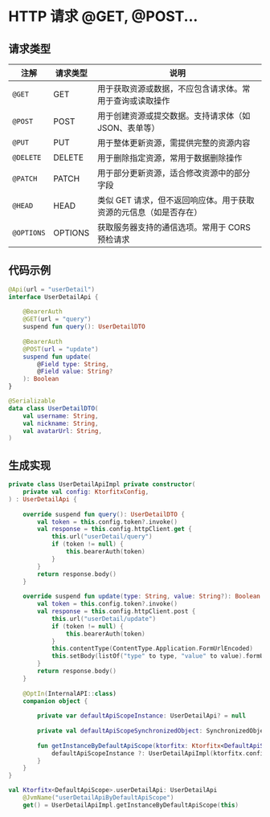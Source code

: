 # HTTP 请求 @GET, @POST...

## 请求类型

| 注解         | 请求类型    | 说明                                  |
|------------|---------|-------------------------------------|
| `@GET`     | GET     | 用于获取资源或数据，不应包含请求体。常用于查询或读取操作        |
| `@POST`    | POST    | 用于创建资源或提交数据。支持请求体（如 JSON、表单等）       |
| `@PUT`     | PUT     | 用于整体更新资源，需提供完整的资源内容                 |
| `@DELETE`  | DELETE  | 用于删除指定资源，常用于数据删除操作                  |
| `@PATCH`   | PATCH   | 用于部分更新资源，适合修改资源中的部分字段               |
| `@HEAD`    | HEAD    | 类似 GET 请求，但不返回响应体。用于获取资源的元信息（如是否存在） |
| `@OPTIONS` | OPTIONS | 获取服务器支持的通信选项。常用于 CORS 预检请求          |

## 代码示例

```kotlin
@Api(url = "userDetail")
interface UserDetailApi {
	
	@BearerAuth
	@GET(url = "query")
	suspend fun query(): UserDetailDTO
	
	@BearerAuth
	@POST(url = "update")
	suspend fun update(
		@Field type: String,
		@Field value: String?
	): Boolean
}

@Serializable
data class UserDetailDTO(
	val username: String,
	val nickname: String,
	val avatarUrl: String,
)
```

## 生成实现

```kotlin
private class UserDetailApiImpl private constructor(
	private val config: KtorfitxConfig,
) : UserDetailApi {
	
	override suspend fun query(): UserDetailDTO {
		val token = this.config.token?.invoke()
		val response = this.config.httpClient.get {
			this.url("userDetail/query")
			if (token != null) {
				this.bearerAuth(token)
			}
		}
		return response.body()
	}
	
	override suspend fun update(type: String, value: String?): Boolean {
		val token = this.config.token?.invoke()
		val response = this.config.httpClient.post {
			this.url("userDetail/update")
			if (token != null) {
				this.bearerAuth(token)
			}
			this.contentType(ContentType.Application.FormUrlEncoded)
			this.setBody(listOf("type" to type, "value" to value).formUrlEncode())
		}
		return response.body()
	}
	
	@OptIn(InternalAPI::class)
	companion object {
		
		private var defaultApiScopeInstance: UserDetailApi? = null
		
		private val defaultApiScopeSynchronizedObject: SynchronizedObject = SynchronizedObject()
		
		fun getInstanceByDefaultApiScope(ktorfitx: Ktorfitx<DefaultApiScope>): UserDetailApi = defaultApiScopeInstance ?: synchronized(defaultApiScopeSynchronizedObject) {
			defaultApiScopeInstance ?: UserDetailApiImpl(ktorfitx.config).also { defaultApiScopeInstance = it }
		}
	}
}

val Ktorfitx<DefaultApiScope>.userDetailApi: UserDetailApi
    @JvmName("userDetailApiByDefaultApiScope")
    get() = UserDetailApiImpl.getInstanceByDefaultApiScope(this)
```